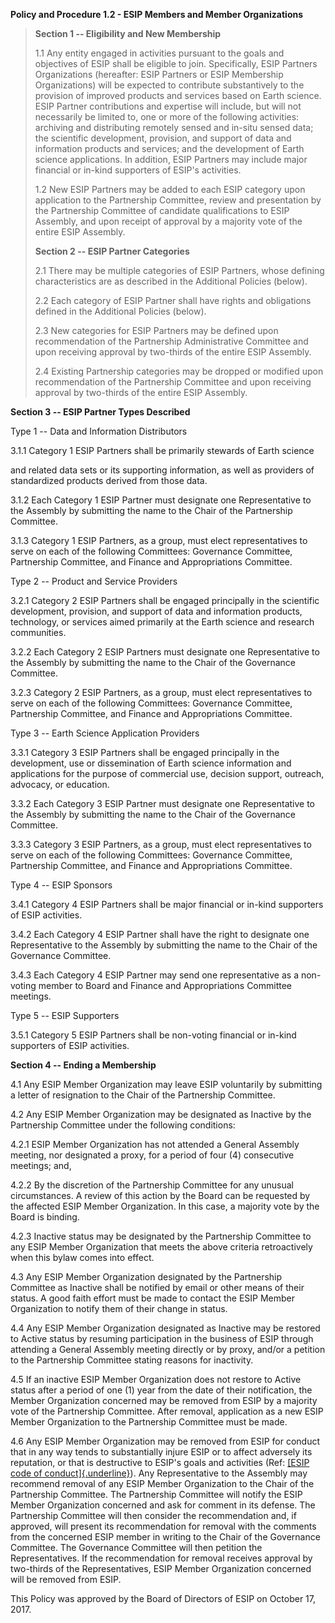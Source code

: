 **Policy and Procedure 1.2 - ESIP Members and Member Organizations**

> **Section 1 -- Eligibility and New Membership**
>
> 1.1 Any entity engaged in activities pursuant to the goals and
> objectives of ESIP shall be eligible to join. Specifically, ESIP
> Partners Organizations (hereafter: ESIP Partners or ESIP Membership
> Organizations) will be expected to contribute substantively to the
> provision of improved products and services based on Earth science.
> ESIP Partner contributions and expertise will include, but will not
> necessarily be limited to, one or more of the following activities:
> archiving and distributing remotely sensed and in-situ sensed data;
> the scientific development, provision, and support of data and
> information products and services; and the development of Earth
> science applications. In addition, ESIP Partners may include major
> financial or in-kind supporters of ESIP's activities.
>
> 1.2 New ESIP Partners may be added to each ESIP category upon
> application to the Partnership Committee, review and presentation by
> the Partnership Committee of candidate qualifications to ESIP
> Assembly, and upon receipt of approval by a majority vote of the
> entire ESIP Assembly.
>
> **Section 2 -- ESIP Partner Categories**
>
> 2.1 There may be multiple categories of ESIP Partners, whose defining
> characteristics are as described in the Additional Policies (below).
>
> 2.2 Each category of ESIP Partner shall have rights and obligations
> defined in the Additional Policies (below).
>
> 2.3 New categories for ESIP Partners may be defined upon
> recommendation of the Partnership Administrative Committee and upon
> receiving approval by two-thirds of the entire ESIP Assembly.
>
> 2.4 Existing Partnership categories may be dropped or modified upon
> recommendation of the Partnership Committee and upon receiving
> approval by two-thirds of the entire ESIP Assembly.

**Section 3 -- ESIP Partner Types Described**

Type 1 -- Data and Information Distributors

3.1.1 Category 1 ESIP Partners shall be primarily stewards of Earth
science

and related data sets or its supporting information, as well as
providers of standardized products derived from those data.

3.1.2 Each Category 1 ESIP Partner must designate one Representative to
the Assembly by submitting the name to the Chair of the Partnership
Committee.

3.1.3 Category 1 ESIP Partners, as a group, must elect representatives
to serve on each of the following Committees: Governance Committee,
Partnership Committee, and Finance and Appropriations Committee.

Type 2 -- Product and Service Providers

3.2.1 Category 2 ESIP Partners shall be engaged principally in the
scientific development, provision, and support of data and information
products, technology, or services aimed primarily at the Earth science
and research communities.

3.2.2 Each Category 2 ESIP Partners must designate one Representative to
the Assembly by submitting the name to the Chair of the Governance
Committee.

3.2.3 Category 2 ESIP Partners, as a group, must elect representatives
to serve on each of the following Committees: Governance Committee,
Partnership Committee, and Finance and Appropriations Committee.

Type 3 -- Earth Science Application Providers

3.3.1 Category 3 ESIP Partners shall be engaged principally in the
development, use or dissemination of Earth science information and
applications for the purpose of commercial use, decision support,
outreach, advocacy, or education.

3.3.2 Each Category 3 ESIP Partner must designate one Representative to
the Assembly by submitting the name to the Chair of the Governance
Committee.

3.3.3 Category 3 ESIP Partners, as a group, must elect representatives
to serve on each of the following Committees: Governance Committee,
Partnership Committee, and Finance and Appropriations Committee.

Type 4 -- ESIP Sponsors

3.4.1 Category 4 ESIP Partners shall be major financial or in-kind
supporters of ESIP activities.

3.4.2 Each Category 4 ESIP Partner shall have the right to designate one
Representative to the Assembly by submitting the name to the Chair of
the Governance Committee.

3.4.3 Each Category 4 ESIP Partner may send one representative as a
non-voting member to Board and Finance and Appropriations Committee
meetings.

Type 5 -- ESIP Supporters

3.5.1 Category 5 ESIP Partners shall be non-voting financial or in-kind
supporters of ESIP activities.

**Section 4 -- Ending a Membership**

4.1 Any ESIP Member Organization may leave ESIP voluntarily by
submitting a letter of resignation to the Chair of the Partnership
Committee.

4.2 Any ESIP Member Organization may be designated as Inactive by the
Partnership Committee under the following conditions:

4.2.1 ESIP Member Organization has not attended a General Assembly
meeting, nor designated a proxy, for a period of four (4) consecutive
meetings; and,

4.2.2 By the discretion of the Partnership Committee for any unusual
circumstances. A review of this action by the Board can be requested by
the affected ESIP Member Organization. In this case, a majority vote by
the Board is binding.

4.2.3 Inactive status may be designated by the Partnership Committee to
any ESIP Member Organization that meets the above criteria retroactively
when this bylaw comes into effect.

4.3 Any ESIP Member Organization designated by the Partnership Committee
as Inactive shall be notified by email or other means of their status. A
good faith effort must be made to contact the ESIP Member Organization
to notify them of their change in status.

4.4 Any ESIP Member Organization designated as Inactive may be restored
to Active status by resuming participation in the business of ESIP
through attending a General Assembly meeting directly or by proxy,
and/or a petition to the Partnership Committee stating reasons for
inactivity.

4.5 If an inactive ESIP Member Organization does not restore to Active
status after a period of one (1) year from the date of their
notification, the Member Organization concerned may be removed from ESIP
by a majority vote of the Partnership Committee. After removal,
application as a new ESIP Member Organization to the Partnership
Committee must be made.

4.6 Any ESIP Member Organization may be removed from ESIP for conduct
that in any way tends to substantially injure ESIP or to affect
adversely its reputation, or that is destructive to ESIP's goals and
activities (Ref: [[ESIP code of
conduct]{.underline}](https://docs.google.com/document/d/1nlAeEKF9Q-mGmdb3CYMkOiCn4c4w2WXaLNB21NWW8ww/edit)).
Any Representative to the Assembly may recommend removal of any ESIP
Member Organization to the Chair of the Partnership Committee. The
Partnership Committee will notify the ESIP Member Organization concerned
and ask for comment in its defense. The Partnership Committee will then
consider the recommendation and, if approved, will present its
recommendation for removal with the comments from the concerned ESIP
member in writing to the Chair of the Governance Committee. The
Governance Committee will then petition the Representatives. If the
recommendation for removal receives approval by two-thirds of the
Representatives, ESIP Member Organization concerned will be removed from
ESIP.

This Policy was approved by the Board of Directors of ESIP on October
17, 2017.
